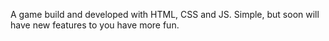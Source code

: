 A game build and developed with HTML, CSS and JS. Simple, but soon will have new features to you have more fun.